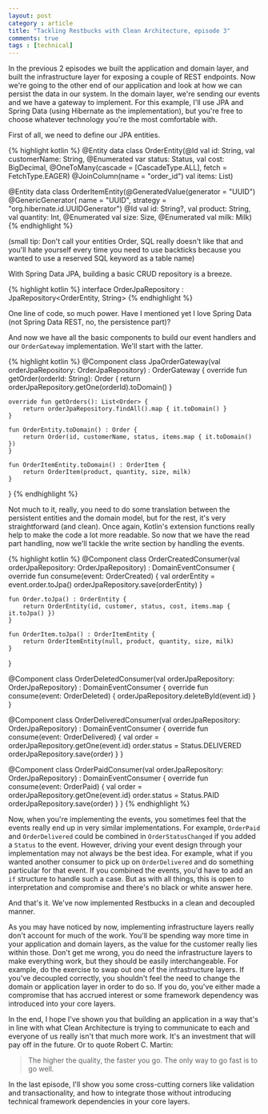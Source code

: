```yaml
---
layout: post
category : article
title: "Tackling Restbucks with Clean Architecture, episode 3"
comments: true
tags : [technical]
---
```


In the previous 2 episodes we built the application and domain layer, and built the infrastructure layer for exposing a couple of REST endpoints. Now we're going to the other end of our application and look at how we can persist the data in our system. In the domain layer, we're sending our events and we have a gateway to implement. For this example, I'll use JPA and Spring Data (using Hibernate as the implementation), but you're free to choose whatever technology you're the most comfortable with.

First of all, we need to define our JPA entities.

{% highlight kotlin %}
@Entity
data class OrderEntity(@Id val id: String,
                       val customerName: String,
                       @Enumerated var status: Status,
                       val cost: BigDecimal,
                       @OneToMany(cascade = [CascadeType.ALL], fetch = FetchType.EAGER)
                       @JoinColumn(name = "order_id")
                       val items: List<OrderItemEntity>)

@Entity
data class OrderItemEntity(@GeneratedValue(generator = "UUID")
                           @GenericGenerator(
                                   name = "UUID",
                           strategy = "org.hibernate.id.UUIDGenerator")
                           @Id val id: String?,
                           val product: String,
                           val quantity: Int,
                           @Enumerated val size: Size,
                           @Enumerated val milk: Milk)
{% endhighlight %}

(small tip: Don't call your entities Order, SQL really doesn't like that and you'll hate yourself every time you need to use backticks because you wanted to use a reserved SQL keyword as a table name)

With Spring Data JPA, building a basic CRUD repository is a breeze.

{% highlight kotlin %}
interface OrderJpaRepository : JpaRepository<OrderEntity, String> 
{% endhighlight %}

One line of code, so much power. Have I mentioned yet I love Spring Data (not Spring Data REST, no, the persistence part)?

And now we have all the basic components to build our event handlers and our `OrderGateway` implementation. We'll start with the latter.

{% highlight kotlin %}
@Component
class JpaOrderGateway(val orderJpaRepository: OrderJpaRepository) : OrderGateway {
    override fun getOrder(orderId: String): Order {
        return orderJpaRepository.getOne(orderId).toDomain()
    }

    override fun getOrders(): List<Order> {
        return orderJpaRepository.findAll().map { it.toDomain() }
    }

    fun OrderEntity.toDomain() : Order {
        return Order(id, customerName, status, items.map { it.toDomain() })
    }

    fun OrderItemEntity.toDomain() : OrderItem {
        return OrderItem(product, quantity, size, milk)
    }
}
{% endhighlight %}

Not much to it, really, you need to do some translation between the persistent entities and the domain model, but for the rest, it's very straightforward (and clean). Once again, Kotlin's extension functions really help to make the code a lot more readable. So now that we have the read part handling, now we'll tackle the write section by handling the events.

{% highlight kotlin %}
@Component
class OrderCreatedConsumer(val orderJpaRepository: OrderJpaRepository) : DomainEventConsumer<OrderCreated> {
    override fun consume(event: OrderCreated) {
        val orderEntity = event.order.toJpa()
        orderJpaRepository.save(orderEntity)
    }

    fun Order.toJpa() : OrderEntity {
        return OrderEntity(id, customer, status, cost, items.map { it.toJpa() })
    }

    fun OrderItem.toJpa() : OrderItemEntity {
        return OrderItemEntity(null, product, quantity, size, milk)
    }
}


@Component
class OrderDeletedConsumer(val orderJpaRepository: OrderJpaRepository) : DomainEventConsumer<OrderDeleted> {
    override fun consume(event: OrderDeleted) {
        orderJpaRepository.deleteById(event.id)
    }
}

@Component
class OrderDeliveredConsumer(val orderJpaRepository: OrderJpaRepository) : DomainEventConsumer<OrderDelivered> {
    override fun consume(event: OrderDelivered) {
        val order = orderJpaRepository.getOne(event.id)
        order.status = Status.DELIVERED
        orderJpaRepository.save(order)
    }
}

@Component
class OrderPaidConsumer(val orderJpaRepository: OrderJpaRepository) : DomainEventConsumer<OrderPaid> {
    override fun consume(event: OrderPaid) {
        val order = orderJpaRepository.getOne(event.id)
        order.status = Status.PAID
        orderJpaRepository.save(order)
    }
}
{% endhighlight %}

Now, when you're implementing the events, you sometimes feel that the events really end up in very similar implementations. For example, `OrderPaid` and `OrderDelivered` could be combined in `OrderStatusChanged` if you added a `Status` to the event. However, driving your event design through your implementation may not always be the best idea. For example, what if you wanted another consumer to pick up on `OrderDelivered` and do something particular for that event. If you combined the events, you'd have to add an `if` structure to handle such a case. But as with all things, this is open to interpretation and compromise and there's no black or white answer here.

And that's it. We've now implemented Restbucks in a clean and decoupled manner. 

As you may have noticed by now, implementing infrastructure layers really don't account for much of the work. You'll be spending way more time in your application and domain layers, as the value for the customer really lies within those. Don't get me wrong, you do need the infrastructure layers to make everything work, but they should be easily interchangeable. For example, do the exercise to swap out one of the infrastructure layers. If you've decoupled correctly, you shouldn't feel the need to change the domain or application layer in order to do so. If you do, you've either made a compromise that has accrued interest or some framework dependency was introduced into your core layers. 

In the end, I hope I've shown you that building an application in a way that's in line with what Clean Architecture is trying to communicate to each and everyone of us really isn't that much more work. It's an investment that will pay off in the future. Or to quote Robert C. Martin:

> The higher the quality, the faster you go. The only way to go fast is to go well.

In the last episode, I'll show you some cross-cutting corners like validation and transactionality, and how to integrate those without introducing technical framework dependencies in your core layers. 